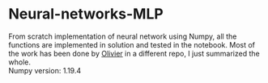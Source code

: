 # Neural-networks-MLP
From scratch implementation of neural network using Numpy, all the functions are implemented in solution and tested in the notebook. Most of the work has been done by [Olivier](https://github.com/OlivierStGeorges) in a different repo, I just summarized the whole.<br/>
Numpy version: 1.19.4
